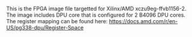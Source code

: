 This is the FPGA image file targetted for Xilinx/AMD xczu9eg-ffvb1156-2. The image includes DPU core that is configured for 2 B4096 DPU cores. The register mapping can be found here: https://docs.amd.com/r/en-US/pg338-dpu/Register-Space
